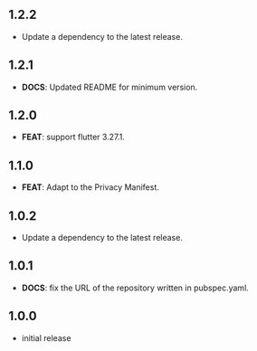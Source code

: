 ## 1.2.2

 - Update a dependency to the latest release.

## 1.2.1

 - **DOCS**: Updated README for minimum version.

## 1.2.0

 - **FEAT**: support flutter 3.27.1.

## 1.1.0

 - **FEAT**: Adapt to the Privacy Manifest.

## 1.0.2

 - Update a dependency to the latest release.

## 1.0.1

 - **DOCS**: fix the URL of the repository written in pubspec.yaml.

## 1.0.0

- initial release